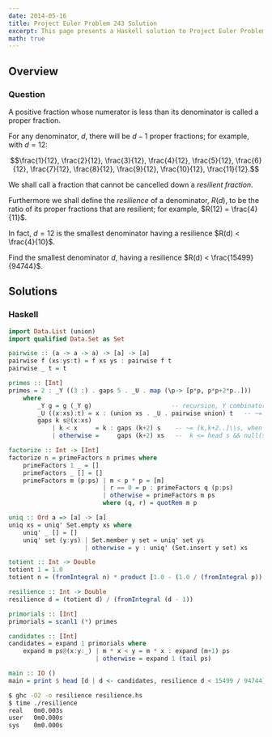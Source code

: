 ```yaml
---
date: 2014-05-16
title: Project Euler Problem 243 Solution
excerpt: This page presents a Haskell solution to Project Euler Problem 243.
math: true
---
```



## Overview


### Question

A positive fraction whose numerator is less than its denominator is called a proper fraction.

For any denominator, $d$, there will be $d - 1$ proper fractions; for example, with $d = 12$:

$$\frac{1}{12}, \frac{2}{12}, \frac{3}{12}, \frac{4}{12}, \frac{5}{12}, \frac{6}{12}, \frac{7}{12}, \frac{8}{12}, \frac{9}{12}, \frac{10}{12}, \frac{11}{12}.$$

We shall call a fraction that cannot be cancelled down a <em>resilient fraction</em>.

Furthermore we shall define the <em>resilience</em> of a denominator, $R(d)$, to be the ratio of its proper fractions that are resilient; for example, $R(12) = \frac{4}{11}$.

In fact, $d = 12$ is the smallest denominator having a resilience $R(d) < \frac{4}{10}$.

Find the smallest denominator $d$, having a resilience $R(d) < \frac{15499}{94744}$.






## Solutions

### Haskell

```haskell
import Data.List (union)
import qualified Data.Set as Set

pairwise :: (a -> a -> a) -> [a] -> [a]
pairwise f (xs:ys:t) = f xs ys : pairwise f t
pairwise _ t = t

primes :: [Int]
primes = 2 : _Y ((3 :) . gaps 5 . _U . map (\p-> [p*p, p*p+2*p..]))
    where
        _Y g = g (_Y g)                      -- recursion, Y combinator
        _U ((x:xs):t) = x : (union xs . _U . pairwise union) t   -- ~= nub.sort.concat
        gaps k s@(x:xs) 
            | k < x     = k : gaps (k+2) s    -- ~= [k,k+2..]\\s, when
            | otherwise =     gaps (k+2) xs   --  k <= head s && null(s\\[k,k+2..])

factorize :: Int -> [Int]
factorize n = primeFactors n primes where
    primeFactors 1 _ = []
    primeFactors _ [] = []
    primeFactors m (p:ps) | m < p * p = [m]
                          | r == 0 = p : primeFactors q (p:ps)
                          | otherwise = primeFactors m ps
                          where (q, r) = quotRem m p

uniq :: Ord a => [a] -> [a]
uniq xs = uniq' Set.empty xs where
    uniq' _ [] = []
    uniq' set (y:ys) | Set.member y set = uniq' set ys
                     | otherwise = y : uniq' (Set.insert y set) xs

totient :: Int -> Double
totient 1 = 1.0
totient n = (fromIntegral n) * product [1.0 - (1.0 / (fromIntegral p)) | p <- uniq $ factorize n]

resilience :: Int -> Double
resilience d = (totient d) / (fromIntegral (d - 1))

primorials :: [Int]
primorials = scanl1 (*) primes

candidates :: [Int]
candidates = expand 1 primorials where
    expand m ps@(x:y:_) | m * x < y = m * x : expand (m+1) ps
                        | otherwise = expand 1 (tail ps)

main :: IO ()
main = print $ head [d | d <- candidates, resilience d < 15499 / 94744]
```


```bash
$ ghc -O2 -o resilience resilience.hs
$ time ./resilience
real   0m0.003s
user   0m0.000s
sys    0m0.000s
```


